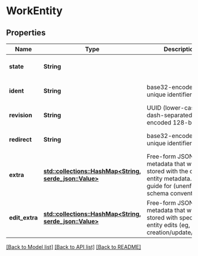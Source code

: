 # WorkEntity

## Properties
Name | Type | Description | Notes
------------ | ------------- | ------------- | -------------
**state** | **String** |  | [optional] [default to None]
**ident** | **String** | base32-encoded unique identifier | [optional] [default to None]
**revision** | **String** | UUID (lower-case, dash-separated, hex-encoded 128-bit) | [optional] [default to None]
**redirect** | **String** | base32-encoded unique identifier | [optional] [default to None]
**extra** | [**std::collections::HashMap<String, serde_json::Value>**](AnyType.md) | Free-form JSON metadata that will be stored with the other entity metadata. See guide for (unenforced) schema conventions.  | [optional] [default to None]
**edit_extra** | [**std::collections::HashMap<String, serde_json::Value>**](AnyType.md) | Free-form JSON metadata that will be stored with specific entity edits (eg, creation/update/delete).  | [optional] [default to None]

[[Back to Model list]](../README.md#documentation-for-models) [[Back to API list]](../README.md#documentation-for-api-endpoints) [[Back to README]](../README.md)


